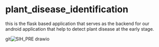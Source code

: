 # plant_disease_identification
this is the flask based application that serves as the backend for our android application that help to detect plant disease at the early stage.

git![SIH_PRE drawio](https://github.com/user-attachments/assets/69d7b560-272a-4c50-a827-c7c2c063a903)

